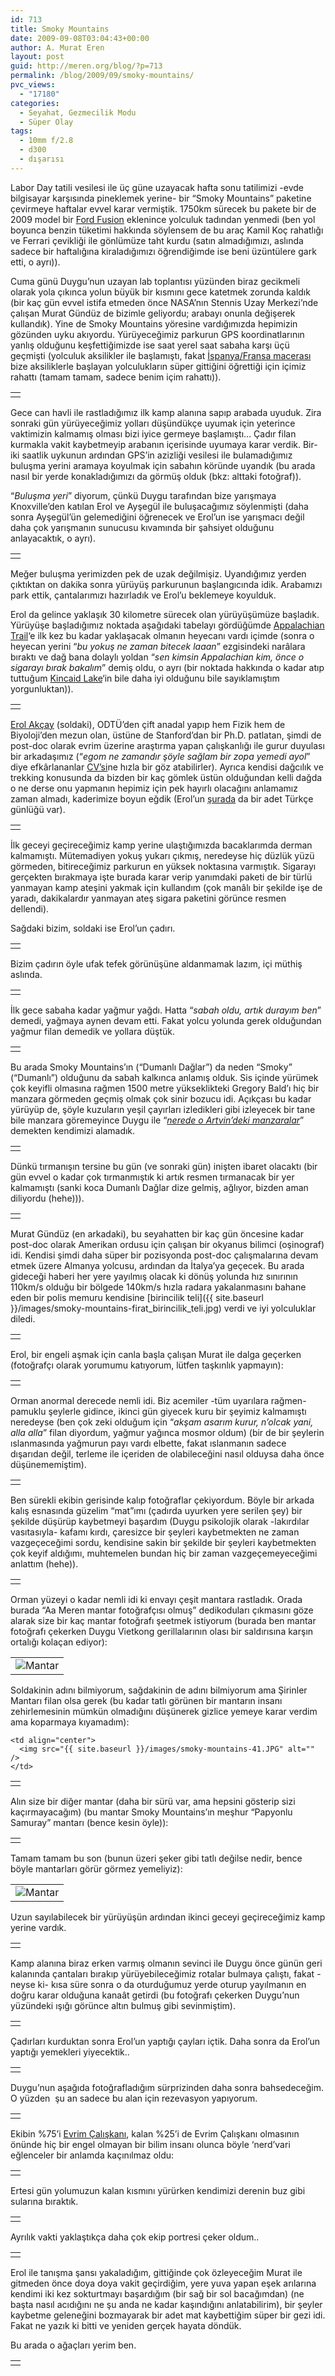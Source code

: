 ```yaml
---
id: 713
title: Smoky Mountains
date: 2009-09-08T03:04:43+00:00
author: A. Murat Eren
layout: post
guid: http://meren.org/blog/?p=713
permalink: /blog/2009/09/smoky-mountains/
pvc_views:
  - "17180"
categories:
  - Seyahat, Gezmecilik Modu
  - Süper Olay
tags:
  - 10mm f/2.8
  - d300
  - dışarısı
---
```

Labor Day tatili vesilesi ile üç güne uzayacak hafta sonu tatilimizi -evde bilgisayar karşısında pineklemek yerine- bir &#8220;Smoky Mountains&#8221; paketine çevirmeye haftalar evvel karar vermiştik. 1750km sürecek bu pakete bir de 2009 model bir [Ford Fusion](http://www.fordvehicles.com/cars/fusion/) eklenince yolculuk tadından yenmedi (ben yol boyunca benzin tüketimi hakkında söylensem de bu araç Kamil Koç rahatlığı ve Ferrari çevikliği ile gönlümüze taht kurdu (satın almadığımızı, aslında sadece bir haftalığına kiraladığımızı öğrendiğimde ise beni üzüntülere gark etti, o ayrı)).

Cuma günü Duygu&#8217;nun uzayan lab toplantısı yüzünden biraz gecikmeli olarak yola çıkınca yolun büyük bir kısmını gece katetmek zorunda kaldık (bir kaç gün evvel istifa etmeden önce NASA&#8217;nın Stennis Uzay Merkezi&#8217;nde çalışan Murat Gündüz de bizimle geliyordu; arabayı onunla değişerek kullandık). Yine de Smoky Mountains yöresine vardığımızda hepimizin gözünden uyku akıyordu. Yürüyeceğimiz parkurun GPS koordinatlarının yanlış olduğunu keşfettiğimizde ise saat yerel saat sabaha karşı üçü geçmişti (yolculuk aksilikler ile başlamıştı, fakat [İspanya/Fransa macerası](http://meren.org/blog/2008/08/avrupada-3800km-bolum-1/) bize aksiliklerle başlayan yolculukların süper gittiğini öğrettiği için içimiz rahattı (tamam tamam, sadece benim içim rahattı)).

<table border="0" width="100%">
  <tr>
    <td align="center">
      <img src="{{ site.baseurl }}/images/smoky-mountains-01.jpg" alt="" />
    </td>
  </tr>
</table>

Gece can havli ile rastladığımız ilk kamp alanına sapıp arabada uyuduk. Zira sonraki gün yürüyeceğimiz yolları düşündükçe uyumak için yeterince vaktimizin kalmamış olması bizi iyice germeye başlamıştı&#8230; Çadır filan kurmakla vakit kaybetmeyip arabanın içerisinde uyumaya karar verdik. Bir-iki saatlik uykunun ardından GPS&#8217;in azizliği vesilesi ile bulamadığımız buluşma yerini aramaya koyulmak için sabahın köründe uyandık (bu arada nasıl bir yerde konakladığımızı da görmüş olduk (bkz: alttaki fotoğraf)).

&#8220;_Buluşma yeri_&#8221; diyorum, çünkü Duygu tarafından bize yarışmaya Knoxville&#8217;den katılan Erol ve Ayşegül ile buluşacağımız söylenmişti (daha sonra Ayşegül&#8217;ün gelemediğini öğrenecek ve Erol&#8217;un ise yarışmacı değil daha çok yarışmanın sunucusu kıvamında bir şahsiyet olduğunu anlayacaktık, o ayrı).

<table border="0" width="100%">
  <tr>
    <td align="center">
      <img src="{{ site.baseurl }}/images/smoky-mountains-02.jpg" alt="" />
    </td>
  </tr>
</table>

Meğer buluşma yerimizden pek de uzak değilmişiz. Uyandığımız yerden çıktıktan on dakika sonra yürüyüş parkurunun başlangıcında idik. Arabamızı park ettik, çantalarımızı hazırladık ve Erol&#8217;u beklemeye koyulduk.

Erol da gelince yaklaşık 30 kilometre sürecek olan yürüyüşümüze başladık. Yürüyüşe başladığımız noktada aşağıdaki tabelayı gördüğümde [Appalachian Trail](http://en.wikipedia.org/wiki/Appalachian_Trail)&#8216;e ilk kez bu kadar yaklaşacak olmanın heyecanı vardı içimde (sonra o heyecan yerini &#8220;_bu yokuş ne zaman bitecek laaan_&#8221; ezgisindeki narâlara bıraktı ve dağ bana dolaylı yoldan &#8220;_sen kimsin Appalachian kim, önce o sigarayı bırak bakalım_&#8221; demiş oldu, o ayrı (bir noktada hakkında o kadar atıp tuttuğum [Kincaid Lake](http://meren.org/blog/2009/04/kincaid-lake/)&#8216;in bile daha iyi olduğunu bile sayıklamıştım yorgunluktan)).

<table border="0" width="100%">
  <tr>
    <td align="center">
      <img src="{{ site.baseurl }}/images/smoky-mountains-04.jpg" alt="" />
    </td>
  </tr>
</table>

[Erol Akçay](http://www.stanford.edu/~erol/) (soldaki), ODTÜ&#8217;den çift anadal yapıp hem Fizik hem de Biyoloji&#8217;den mezun olan, üstüne de Stanford&#8217;dan bir Ph.D. patlatan, şimdi de post-doc olarak evrim üzerine araştırma yapan çalışkanlığı ile gurur duyulası bir arkadaşımız (&#8220;_egom ne zamandır şöyle sağlam bir zopa yemedi ayol_&#8221; diye efkârlananlar [CV&#8217;si](http://www.stanford.edu/~erol/cv.pdf)ne hızla bir göz atabilirler). Ayrıca kendisi dağcılık ve trekking konusunda da bizden bir kaç gömlek üstün olduğundan kelli dağda o ne derse onu yapmanın hepimiz için pek hayırlı olacağını anlamamız zaman almadı, kaderimize boyun eğdik (Erol&#8217;un [şurada](http://muspetilimler.blogspot.com/) da bir adet Türkçe günlüğü var).

<table border="0" width="100%">
  <tr>
    <td align="center">
      <img src="{{ site.baseurl }}/images/smoky-mountains-05.JPG" alt="" />
    </td>
  </tr>
</table>

İlk geceyi geçireceğimiz kamp yerine ulaştığımızda bacaklarımda derman kalmamıştı. Mütemadiyen yokuş yukarı çıkmış, neredeyse hiç düzlük yüzü görmeden, bitireceğimiz parkurun en yüksek noktasına varmıştık. Sigarayı gerçekten bırakmaya işte burada karar verip yanımdaki paketi de bir türlü yanmayan kamp ateşini yakmak için kullandım (çok manâlı bir şekilde işe de yaradı, dakikalardır yanmayan ateş sigara paketini görünce resmen dellendi).

Sağdaki bizim, soldaki ise Erol&#8217;un çadırı.

<table border="0" width="100%">
  <tr>
    <td align="center">
      <img src="{{ site.baseurl }}/images/smoky-mountains-09.jpg" alt="" />
    </td>
  </tr>
</table>

Bizim çadırın öyle ufak tefek görünüşüne aldanmamak lazım, içi müthiş aslında.

<table border="0" width="100%">
  <tr>
    <td align="center">
      <img src="{{ site.baseurl }}/images/smoky-mountains-10.jpg" alt="" />
    </td>
  </tr>
</table>

İlk gece sabaha kadar yağmur yağdı. Hatta &#8220;_sabah oldu, artık durayım ben_&#8221; demedi, yağmaya aynen devam etti. Fakat yolcu yolunda gerek olduğundan yağmur filan demedik ve yollara düştük.

<table border="0" width="100%">
  <tr>
    <td align="center">
      <img src="{{ site.baseurl }}/images/smoky-mountains-12.jpg" alt="" />
    </td>
  </tr>
</table>

Bu arada Smoky Mountains&#8217;ın (&#8220;Dumanlı Dağlar&#8221;) da neden &#8220;Smoky&#8221; (&#8220;Dumanlı&#8221;) olduğunu da sabah kalkınca anlamış olduk. Sis içinde yürümek çok keyifli olmasına rağmen 1500 metre yükseklikteki Gregory Bald&#8217;ı hiç bir manzara görmeden geçmiş olmak çok sinir bozucu idi. Açıkçası bu kadar yürüyüp de, şöyle kuzuların yeşil çayırları izledikleri gibi izleyecek bir tane bile manzara göremeyince Duygu ile &#8220;[_nerede o Artvin&#8217;deki manzaralar_](http://meren.org/blog/2009/07/barhalda-7-gun/)&#8221; demekten kendimizi alamadık.

<table border="0" width="100%">
  <tr>
    <td align="center">
      <img src="{{ site.baseurl }}/images/smoky-mountains-14.jpg" alt="" />
    </td>
  </tr>
</table>

Dünkü tırmanışın tersine bu gün (ve sonraki gün) inişten ibaret olacaktı (bir gün evvel o kadar çok tırmanmıştık ki artık resmen tırmanacak bir yer kalmamıştı (sanki koca Dumanlı Dağlar dize gelmiş, ağlıyor, bizden aman diliyordu (hehe))).

<table border="0" width="100%">
  <tr>
    <td align="center">
      <img src="{{ site.baseurl }}/images/smoky-mountains-16.jpg" alt="" />
    </td>
  </tr>
</table>

Murat Gündüz (en arkadaki), bu seyahatten bir kaç gün öncesine kadar post-doc olarak Amerikan ordusu için çalışan bir okyanus bilimci (oşinograf) idi. Kendisi şimdi daha süper bir pozisyonda post-doc çalışmalarına devam etmek üzere Almanya yolcusu, ardından da İtalya&#8217;ya geçecek. Bu arada gideceği haberi her yere yayılmış olacak ki dönüş yolunda hız sınırının 110km/s olduğu bir bölgede 140km/s hızla radara yakalanmasını bahane eden bir polis memuru kendisine [birincilik teli]({{ site.baseurl }}/images/smoky-mountains-firat_birincilik_teli.jpg) verdi ve iyi yolculuklar diledi.

<table border="0" width="100%">
  <tr>
    <td align="center">
      <img src="{{ site.baseurl }}/images/smoky-mountains-18.jpg" alt="" />
    </td>
  </tr>
</table>

Erol, bir engeli aşmak için canla başla çalışan Murat ile dalga geçerken (fotoğrafçı olarak yorumumu katıyorum, lütfen taşkınlık yapmayın):

<table border="0" width="100%">
  <tr>
    <td align="center">
      <img src="{{ site.baseurl }}/images/smoky-mountains-21.jpg" alt="" />
    </td>
  </tr>
</table>

Orman anormal derecede nemli idi. Biz acemiler -tüm uyarılara rağmen- pamuklu şeylerle gidince, ikinci gün giyecek kuru bir şeyimiz kalmamıştı neredeyse (ben çok zeki olduğum için &#8220;_akşam asarım kurur, n&#8217;olcak yani, alla alla_&#8221; filan diyordum, yağmur yağınca mosmor oldum) (bir de bir şeylerin ıslanmasında yağmurun payı vardı elbette, fakat ıslanmanın sadece dışarıdan değil, terleme ile içeriden de olabileceğini nasıl olduysa daha önce düşünememiştim).

<table border="0" width="100%">
  <tr>
    <td align="center">
      <img src="{{ site.baseurl }}/images/smoky-mountains-23.jpg" alt="" />
    </td>
  </tr>
</table>

Ben sürekli ekibin gerisinde kalıp fotoğraflar çekiyordum. Böyle bir arkada kalış esnasında güzelim &#8220;mat&#8221;ımı (çadırda uyurken yere serilen şey) bir şekilde düşürüp kaybetmeyi başardım (Duygu psikolojik olarak -lakırdılar vasıtasıyla- kafamı kırdı, çaresizce bir şeyleri kaybetmekten ne zaman vazgeçeceğimi sordu, kendisine sakin bir şekilde bir şeyleri kaybetmekten çok keyif aldığımı, muhtemelen bundan hiç bir zaman vazgeçemeyeceğimi anlattım (hehe)).

<table border="0" width="100%">
  <tr>
    <td align="center">
      <img src="{{ site.baseurl }}/images/smoky-mountains-24.jpg" alt="" />
    </td>
  </tr>
</table>

Orman yüzeyi o kadar nemli idi ki envayı çeşit mantara rastladık. Orada burada &#8220;Aa Meren mantar fotoğrafçısı olmuş&#8221; dedikoduları çıkmasını göze alarak size bir kaç mantar fotoğrafı şeetmek istiyorum (burada ben mantar fotoğrafı çekerken Duygu Vietkong gerillalarının olası bir saldırısına karşın ortalığı kolaçan ediyor):

<table border="0" width="100%">
  <tr>
    <td align="center">
      <img src="{{ site.baseurl }}/images/smoky-mountains-25.jpg" alt="Mantar" />
    </td>
  </tr>
</table>

Soldakinin adını bilmiyorum, sağdakinin de adını bilmiyorum ama Şirinler Mantarı filan olsa gerek (bu kadar tatlı görünen bir mantarın insanı zehirlemesinin mümkün olmadığını düşünerek gizlice yemeye karar verdim ama koparmaya kıyamadım):

<table border="0" width="100%">
  <tr>
    <td align="center">
      <img src="{{ site.baseurl }}/images/smoky-mountains-08.JPG" alt="" />
    </td>
    
    <td align="center">
      <img src="{{ site.baseurl }}/images/smoky-mountains-41.JPG" alt="" />
    </td>
  </tr>
</table>

Alın size bir diğer mantar (daha bir sürü var, ama hepsini gösterip sizi kaçırmayacağım) (bu mantar Smoky Mountains&#8217;ın meşhur &#8220;Papyonlu Samuray&#8221; mantarı (bence kesin öyle)):

<table border="0" width="100%">
  <tr>
    <td align="center">
      <img src="{{ site.baseurl }}/images/smoky-mountains-33.jpg" alt="" />
    </td>
  </tr>
</table>

Tamam tamam bu son (bunun üzeri şeker gibi tatlı değilse nedir, bence böyle mantarları görür görmez yemeliyiz):

<table border="0" width="100%">
  <tr>
    <td align="center">
      <img src="{{ site.baseurl }}/images/smoky-mountains-32.jpg" alt="Mantar" />
    </td>
  </tr>
</table>

Uzun sayılabilecek bir yürüyüşün ardından ikinci geceyi geçireceğimiz kamp yerine vardık.

<table border="0" width="100%">
  <tr>
    <td align="center">
      <img src="{{ site.baseurl }}/images/smoky-mountains-29.jpg" alt="" />
    </td>
  </tr>
</table>

Kamp alanına biraz erken varmış olmanın sevinci ile Duygu önce günün geri kalanında çantaları bırakıp yürüyebileceğimiz rotalar bulmaya çalıştı, fakat -neyse ki- kısa süre sonra o da oturduğumuz yerde oturup yayılmanın en doğru karar olduğuna kanaât getirdi (bu fotoğrafı çekerken Duygu&#8217;nun yüzündeki ışığı görünce altın bulmuş gibi sevinmiştim).

<table border="0" width="100%">
  <tr>
    <td align="center">
      <img src="{{ site.baseurl }}/images/smoky-mountains-30.jpg" alt="" />
    </td>
  </tr>
</table>

Çadırları kurduktan sonra Erol&#8217;un yaptığı çayları içtik. Daha sonra da Erol&#8217;un yaptığı yemekleri yiyecektik..

<table border="0" width="100%">
  <tr>
    <td align="center">
      <img src="{{ site.baseurl }}/images/smoky-mountains-36.jpg" alt="" />
    </td>
  </tr>
</table>

Duygu&#8217;nun aşağıda fotoğrafladığım sürprizinden daha sonra bahsedeceğim. O yüzden  şu an sadece bu alan için rezevasyon yapıyorum.

<table border="0" width="100%">
  <tr>
    <td align="center">
      <img src="{{ site.baseurl }}/images/smoky-mountains-38.jpg" alt="" />
    </td>
  </tr>
</table>

Ekibin %75&#8217;i [Evrim Çalışkanı](http://evrimcaliskanlari.org/blog/), kalan %25&#8217;i de Evrim Çalışkanı olmasının önünde hiç bir engel olmayan bir bilim insanı olunca böyle &#8216;nerd&#8217;vari eğlenceler bir anlamda kaçınılmaz oldu:

<table border="0" width="100%">
  <tr>
    <td align="center">
      <img src="{{ site.baseurl }}/images/smoky-mountains-40.jpg" alt="" />
    </td>
  </tr>
</table>

Ertesi gün yolumuzun kalan kısmını yürürken kendimizi derenin buz gibi sularına bıraktık.

<table border="0" width="100%">
  <tr>
    <td align="center">
      <img src="{{ site.baseurl }}/images/smoky-mountains-43.JPG" alt="" />
    </td>
  </tr>
</table>

Ayrılık vakti yaklaştıkça daha çok ekip portresi çeker oldum..

<table border="0" width="100%">
  <tr>
    <td align="center">
      <img src="{{ site.baseurl }}/images/smoky-mountains-44.jpg" alt="" />
    </td>
  </tr>
</table>

Erol ile tanışma şansı yakaladığım, gittiğinde çok özleyeceğim Murat ile gitmeden önce doya doya vakit geçirdiğim, yere yuva yapan eşek arılarına kendimi iki kez sokturtmayı başardığım (bir sağ bir sol bacağımdan) (ne başta nasıl acıdığını ne şu anda ne kadar kaşındığını anlatabilirim), bir şeyler kaybetme geleneğini bozmayarak bir adet mat kaybettiğim süper bir gezi idi. Fakat ne yazık ki bitti ve yeniden gerçek hayata döndük.

Bu arada o ağaçları yerim ben.

<table border="0" width="100%">
  <tr>
    <td align="center">
      <img src="{{ site.baseurl }}/images/smoky-mountains-42.jpg" alt="" />
    </td>
  </tr>
</table>
